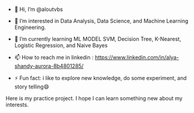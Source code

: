 - 👋 Hi, I’m @aloutvbs
- 👀 I’m interested in Data Analysis, Data Science, and Machine Learning Engineering.
- 🌱 I’m currently learning ML MODEL SVM, Decision Tree, K-Nearest, Logistic Regression, and Naive Bayes
- 📫 How to reach me in linkedin : https://www.linkedin.com/in/alya-shandy-aurora-8b4801285/ 
  
- ⚡ Fun fact: i like to explore new knowledge, do some experiment, and story telling😄



Here is my practice project. I hope I can learn something new about my interests.
